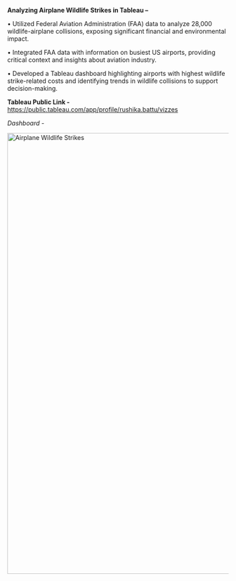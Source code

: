 **Analyzing Airplane Wildlife Strikes in Tableau –**

•	Utilized Federal Aviation Administration (FAA) data to analyze 28,000 wildlife-airplane collisions, exposing significant financial 
and environmental impact.

•	Integrated FAA data with information on busiest US airports, providing critical context and insights about aviation industry.

•	Developed a Tableau dashboard highlighting airports with highest wildlife strike-related costs and identifying trends in wildlife 
collisions to support decision-making.


**Tableau Public Link -** https://public.tableau.com/app/profile/rushika.battu/vizzes


*Dashboard -*

<img width="1003" alt="Airplane Wildlife Strikes" src="https://github.com/RushikaBattu/portfolio-projects/assets/135265999/2ec2fa4d-e659-4d6a-b2cc-d09b0f1dacde">


